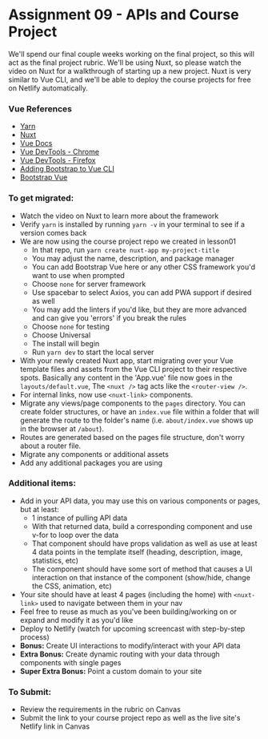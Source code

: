 # Assignment 09 - APIs and Course Project

We'll spend our final couple weeks working on the final project, so this will act as the final project rubric. We'll be using Nuxt, so please watch the video on Nuxt for a walkthrough of starting up a new project. Nuxt is very similar to Vue CLI, and we'll be able to deploy the course projects for free on Netlify automatically.

### Vue References
- [Yarn](https://yarnpkg.com/lang/en/docs/install/)
- [Nuxt](https://nuxtjs.org/guide/installation)
- [Vue Docs](https://vuejs.org/v2/guide/)
- [Vue DevTools - Chrome](https://chrome.google.com/webstore/detail/vuejs-devtools/nhdogjmejiglipccpnnnanhbledajbpd?hl=en)
- [Vue DevTools - Firefox](https://addons.mozilla.org/en-US/firefox/addon/vue-js-devtools/)
- [Adding Bootstrap to Vue CLI](https://travishorn.com/adding-bootstrap-to-a-vue-cli-project-98c2a30e0ed0)
- [Bootstrap Vue](https://bootstrap-vue.js.org/docs/)

### To get migrated:
-	Watch the video on Nuxt to learn more about the framework
-	Verify `yarn` is installed by running `yarn -v` in your terminal to see if a version comes back 
-	We are now using the course project repo we created in lesson01
	-	In that repo, run `yarn create nuxt-app my-project-title`
	-	You may adjust the name, description, and package manager
	-	You can add Bootstrap Vue here or any other CSS framework you'd want to use when prompted
	-	Choose `none` for server framework
	-	Use spacebar to select Axios, you can add PWA support if desired as well
	-	You may add the linters if you'd like, but they are more advanced and can give you 'errors' if you break the rules
	-	Choose `none` for testing
	-	Choose Universal
	-	The install will begin
	-	Run `yarn dev` to start the local server
-	With your newly created Nuxt app, start migrating over your Vue template files and assets from the Vue CLI project to their respective spots. Basically any content in the 'App.vue' file now goes in the `layouts/default.vue`, The `<nuxt />` tag acts like the `<router-view />`.
-	For internal links, now use `<nuxt-link>` components.
-	Migrate any views/page components to the `pages` directory. You can create folder structures, or have an `index.vue` file within a folder that will generate the route to the folder's name (i.e. `about/index.vue` shows up in the browser at `/about`).
-	Routes are generated based on the pages file structure, don't worry about a router file.
-	Migrate any components or additional assets
-	Add any additional packages you are using

### Additional items:
-	Add in your API data, you may use this on various components or pages, but at least:
	-	1 instance of pulling API data
	-	With that returned data, build a corresponding component and use v-for to loop over the data
	-	That component should have props validation as well as use at least 4 data points in the template itself (heading, description, image, statistics, etc)
	-	The component should have some sort of method that causes a UI interaction on that instance of the component (show/hide, change the CSS, animation, etc)
-	Your site should have at least 4 pages (including the home) with `<nuxt-link>` used to navigate between them in your nav
-	Feel free to reuse as much as you've been building/working on or expand and modify it as you'd like
- 	Deploy to Netlify (watch for upcoming screencast with step-by-step process)		
- 	**Bonus:**  Create UI interactions to modify/interact with your API data   
- 	**Extra Bonus:**  Create dynamic routing with your data through components with single pages 
-	**Super Extra Bonus:** Point a custom domain to your site

### To Submit:
- 	Review the requirements in the rubric on Canvas
- 	Submit the link to your course project repo as well as the live site's Netlify link in Canvas